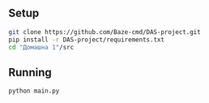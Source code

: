 ## Setup
```sh
git clone https://github.com/Baze-cmd/DAS-project.git
pip install -r DAS-project/requirements.txt
cd "Домашна 1"/src
```
## Running
```sh
python main.py
```
